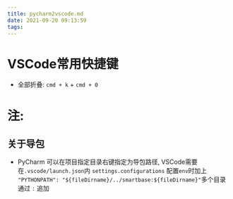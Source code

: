 ```yaml
---
title: pycharm2vscode.md
date: 2021-09-20 09:13:59
tags:
---
```


# VSCode常用快捷键

- 全部折叠:  `cmd + k` + `cmd + 0`



# 注:

## 关于导包

- PyCharm 可以在项目指定目录右键指定为导包路径, VSCode需要在`.vscode/launch.json`内 `settings.configurations` 配置`env`时加上 `"PYTHONPATH": "${fileDirname}/../smartbase:${fileDirname}"`多个目录通过 `:` 追加
